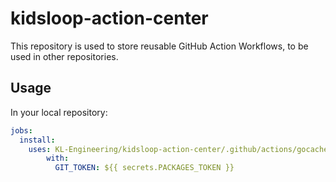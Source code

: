 # kidsloop-action-center

This repository is used to store reusable GitHub Action Workflows, to be used in other repositories.

## Usage

In your local repository:
```yml
jobs:
  install:
    uses: KL-Engineering/kidsloop-action-center/.github/actions/gocache@main
        with:
          GIT_TOKEN: ${{ secrets.PACKAGES_TOKEN }}
```

